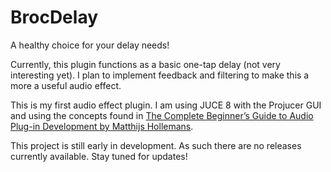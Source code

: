 # BrocDelay

A healthy choice for your delay needs!

Currently, this plugin functions as a basic one-tap delay (not very interesting yet). I plan to implement feedback and filtering to make this a more a useful audio effect.

This is my first audio effect plugin. I am using JUCE 8 with the Projucer GUI and using the concepts found in [The Complete Beginner’s Guide to Audio Plug-in Development by Matthijs Hollemans](https://www.theaudioprogrammer.com/books/beginners-plugin-book).

This project is still early in development. As such there are no releases currently available. Stay tuned for updates!
